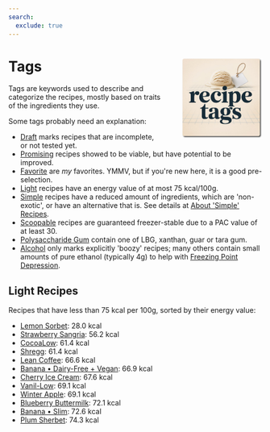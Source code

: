 ```yaml
---
search:
  exclude: true
---
```

# Tags<img style="float: right; margin-left: 1.5em;" width=160 alt="Logo" src="../assets/logo-tags.png" />

Tags are keywords used to describe and categorize the recipes,
mostly based on traits of the ingredients they use.

Some tags probably need an explanation:

 * [Draft](#tag:draft) marks recipes that are incomplete, or not tested yet.
 * [Promising](#tag:promising) recipes showed to be viable, but have potential to be improved.
 * [Favorite](#tag:favorite) are *my* favorites. YMMV, but if you're new here, it is a good pre-selection.
 * [Light](#tag:light) recipes have an energy value of at most 75 kcal/100g.
 * [Simple](#tag:simple) recipes have a reduced amount of ingredients, which are 'non-exotic', or have an alternative that is. See details at [About 'Simple' Recipes](/ice-creamery/info/tips%2Btricks/#about-simple-recipes).
 * [Scoopable](#tag:scoopable) recipes are guaranteed freezer-stable due to a PAC value of at least 30.
 * [Polysaccharide Gum](#tag:polysaccharide-gum) contain one of LBG, xanthan, guar or tara gum.
 * [Alcohol](#tag:alcohol) only marks explicitly 'boozy' recipes; many others contain small amounts of pure ethanol (typically 4g) to help with [Freezing Point Depression](../info/glossary/#freezing-point-depression-factor-fpdf).

<!-- material/tags -->

## Light Recipes

Recipes that have less than 75 kcal per 100g, sorted by their energy value:

*   [Lemon Sorbet](/ice-creamery/L/Lemon%20Sorbet%20%28Deluxe%29): 28.0 kcal
*   [Strawberry Sangria](/ice-creamery/S/Strawberry%20Sangria%20%28Deluxe%29): 56.2 kcal
*   [CocoaLow](/ice-creamery/C/CocoaLow%20%28Deluxe%29): 61.4 kcal
*   [Shregg](/ice-creamery/S/Shregg%20%28Deluxe%29): 61.4 kcal
*   [Lean Coffee](/ice-creamery/L/Lean%20Coffee%20%28Deluxe%29): 66.6 kcal
*   [Banana • Dairy-Free + Vegan](/ice-creamery/B/Banana%20%E2%80%A2%20Dairy-Free%20%2B%20Vegan%20%28Deluxe%29): 66.9 kcal
*   [Cherry Ice Cream](/ice-creamery/C/Cherry%20Ice%20Cream%20%28Deluxe%29): 67.6 kcal
*   [Vanil-Low](/ice-creamery/V/Vanil-Low%20%28Deluxe%29): 69.1 kcal
*   [Winter Apple](/ice-creamery/W/Winter%20Apple%20%28Deluxe%29): 69.1 kcal
*   [Blueberry Buttermilk](/ice-creamery/B/Blueberry%20Buttermilk%20%28Deluxe%29): 72.1 kcal
*   [Banana • Slim](/ice-creamery/B/Banana%20%E2%80%A2%20Slim%20%28Deluxe%29): 72.6 kcal
*   [Plum Sherbet](/ice-creamery/P/Plum%20Sherbet%20%28Deluxe%29): 74.3 kcal

<!--
Ask a notebook at https://notebooklm.google.com/
with "all-recipes" as the source (see `recipes/README.md` for that).

List ALL recipes below 75kcal, with just their name and energy, sorted by energy.
Energy values are listed for each recipe in a list item starting with "Nutritional values per 100g/ml",
in the "NUTRITIONAL & OTHER INFO" section.
leave out the text " (Deluxe)" in the visible recipe name.
link the recipe name using Markdown format, with the URL prefix
"/ice-creamery/" followed by the first letter of the name as a 2nd path component,
and finally followed by the FULL original recipe name.
url-encode that link. so to reiterate, the links have the markdown format
"[shortened recipe name](url-encoded full recipe name)".
-->
